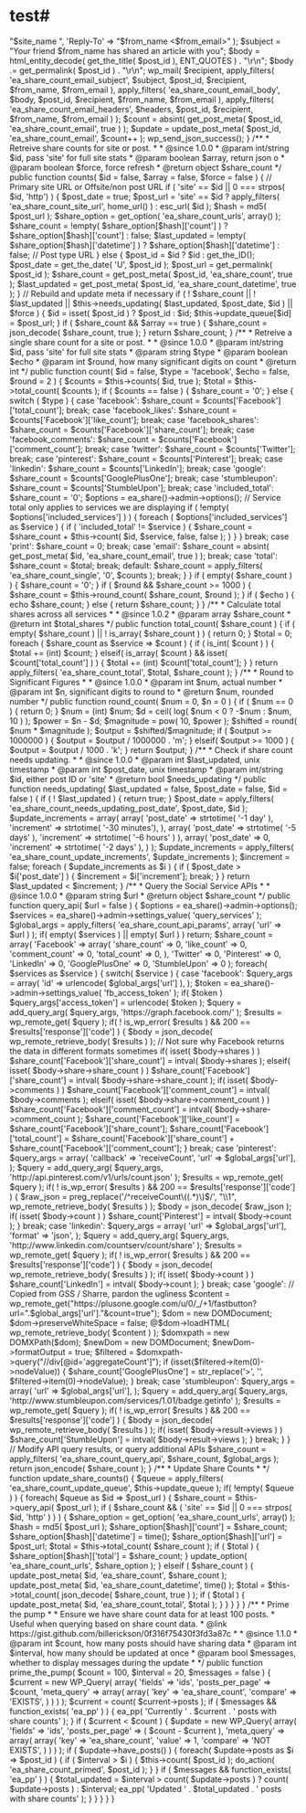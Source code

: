 # test# 
<?php
/**
 * Core class.
 *
 * Contains core functionality.
 *
 * @package    EA_ShareCount
 * @author     Bill Erickson & Jared Atchison
 * @since      1.3.0
 * @license    GPL-2.0+
 * @copyright  Copyright (c) 2015
 */
class EA_Share_Count_Core{

	/**
	 * Holds list of posts that need share count refreshed
	 *
	 * @since 1.0.0
	 * @var boolean
	 */
	public $update_queue = array();

	/**
	 * Primary class constructor.
	 *
	 * @since 1.3.0
	 */
	public function __construct() {

		add_action( 'wp_ajax_easc_email',        array( $this, 'email_ajax' ) );
		add_action( 'wp_ajax_nopriv_easc_email', array( $this, 'email_ajax' ) );
		add_action( 'shutdown',                  array( $this, 'update_share_counts' ) );
	}

	/**
	 * Process and send email share AJAX requests.
	 *
	 * @since 1.5.0
	 */
	public function email_ajax() {

		// Check spam honeypot
		if ( !empty( $_POST['validation'] ) ) {
			wp_send_json_error( 'Honeypot triggered' );
		}

		// Check required fields
		if ( empty( $_POST['recipient'] ) || empty( $_POST['name'] ) || empty( $_POST['email'] ) ) {
			wp_send_json_error( 'Required field missing' );
		}

		// Check email addresses
		if ( !is_email( $_POST['recipient'] ) || !is_email( $_POST['email'] ) ) {
			wp_send_json_error( 'Invalid email' );
		}

		$post_id    = absint( $_POST['postid'] );
		$recipient  = sanitize_text_field( strip_tags( $_POST['recipient'] ) );
		$from_email = sanitize_text_field( strip_tags( $_POST['email'] ) );
		$from_name  = sanitize_text_field( strip_tags( $_POST['name'] ) );
		$site_name  = sanitize_text_field( get_bloginfo( 'name' ) );
		$site_root  = strtolower( $_SERVER['SERVER_NAME'] );
        if ( substr( $site_root, 0, 4 ) == 'www.' ) {
            $site_root = substr( $site_root, 4 );
        }

		$headers = array(
			'From'     => "$site_name <noreply@$site_root>",
			'Reply-To' => "$from_name <$from_email>"
		);
		$subject = "Your friend $from_name has shared an article with you";
		$body    =  html_entity_decode( get_the_title( $post_id ), ENT_QUOTES ) . "\r\n";
		$body   .=  get_permalink( $post_id ) . "\r\n";

		wp_mail(
			$recipient,
			apply_filters( 'ea_share_count_email_subject', $subject, $post_id, $recipient, $from_name, $from_email ),
			apply_filters( 'ea_share_count_email_body',    $body,    $post_id, $recipient, $from_name, $from_email ),
			apply_filters( 'ea_share_count_email_headers', $headers, $post_id, $recipient, $from_name, $from_email )
		);

		$count = absint( get_post_meta( $post_id, 'ea_share_count_email', true ) );
		$update = update_post_meta( $post_id, 'ea_share_count_email', $count++ );

		wp_send_json_success();
	}

	/**
	 * Retreive share counts for site or post.
	 *
	 * @since 1.0.0
	 * @param int/string $id, pass 'site' for full site stats
	 * @param boolean $array, return json o
	 * @param boolean $force, force refresh
	 * @return object $share_count
	 */
	public function counts( $id = false, $array = false, $force = false ) {

		// Primary site URL or Offsite/non post URL
		if ( 'site' == $id || 0 === strpos( $id, 'http') ) {

			$post_date    = true;
			$post_url     = 'site' == $id ? apply_filters( 'ea_share_count_site_url', home_url() ) : esc_url( $id );
			$hash         = md5( $post_url );
			$share_option = get_option( 'ea_share_count_urls', array() );
			$share_count  = !empty( $share_option[$hash]['count'] ) ? $share_option[$hash]['count'] : false;
			$last_updated = !empty( $share_option[$hash]['datetime'] ) ? $share_option[$hash]['datetime'] : false;

		// Post type URL
		} else {

			$post_id      = $id ? $id : get_the_ID();
			$post_date    = get_the_date( 'U', $post_id );
			$post_url     = get_permalink( $post_id );
			$share_count  = get_post_meta( $post_id, 'ea_share_count', true );
			$last_updated = get_post_meta( $post_id, 'ea_share_count_datetime', true );
		}

		// Rebuild and update meta if necessary
		if ( ! $share_count || ! $last_updated || $this->needs_updating( $last_updated, $post_date, $id ) || $force ) {

			$id = isset( $post_id ) ? $post_id : $id;
			$this->update_queue[$id] = $post_url;

		}

		if ( $share_count && $array == true ) {
			$share_count = json_decode( $share_count, true );
		}

		return $share_count;
	}

	/**
	 * Retreive a single share count for a site or post.
	 *
	 * @since 1.0.0
	 * @param int/string $id, pass 'site' for full site stats
	 * @param string $type
	 * @param boolean $echo
	 * @param int $round, how many significant digits on count
	 * @return int
	 */
	public function count( $id = false, $type = 'facebook', $echo = false, $round = 2 ) {

		$counts = $this->counts( $id, true );
		$total  = $this->total_count( $counts );

		if ( $counts == false ) {
			$share_count = '0';
		} else {
			switch ( $type ) {
				case 'facebook':
					$share_count = $counts['Facebook']['total_count'];
					break;
				case 'facebook_likes':
					$share_count = $counts['Facebook']['like_count'];
					break;
				case 'facebook_shares':
					$share_count = $counts['Facebook']['share_count'];
					break;
				case 'facebook_comments':
					$share_count = $counts['Facebook']['comment_count'];
					break;
				case 'twitter':
					$share_count = $counts['Twitter'];
					break;
				case 'pinterest':
					$share_count = $counts['Pinterest'];
					break;
				case 'linkedin':
					$share_count = $counts['LinkedIn'];
					break;
				case 'google':
					$share_count = $counts['GooglePlusOne'];
					break;
				case 'stumbleupon':
					$share_count = $counts['StumbleUpon'];
					break;
				case 'included_total':
					$share_count = '0';
					$options = ea_share()->admin->options();
					// Service total only applies to services we are displaying
					if ( !empty( $options['included_services'] ) ) {
						foreach ( $options['included_services'] as $service ) {
							if ( 'included_total' != $service ) {
								$share_count = $share_count + $this->count( $id, $service, false, false );
							}
						}
					}
					break;
				case 'print':
					$share_count = 0;
					break;
				case 'email':
					$share_count = absint( get_post_meta( $id, 'ea_share_count_email', true ) );
					break;
				case 'total':
					$share_count = $total;
					break;
				default:
					$share_count = apply_filters( 'ea_share_count_single', '0', $counts );
					break;
			}
		}

		if ( empty( $share_count ) ) {
			$share_count = '0';
		}

		if ( $round && $share_count >= 1000 ) {
			$share_count = $this->round_count( $share_count, $round );
		}

		if ( $echo ) {
			echo $share_count;
		} else {
			return $share_count;
		}
	}

	/**
	 * Calculate total shares across all services
	 *
	 * @since 1.0.2
	 * @param array $share_count
	 * @return int $total_shares
	 */
	public function total_count( $share_count ) {

		if ( empty( $share_count ) || ! is_array( $share_count ) ) {
			return 0;
		}

		$total = 0;

		foreach ( $share_count as $service => $count ) {
			if ( is_int( $count ) ) {
				$total += (int) $count;
			} elseif( is_array( $count ) && isset( $count['total_count'] ) ) {
				$total += (int) $count['total_count'];
			}
		}

		return apply_filters( 'ea_share_count_total', $total, $share_count );
	}

	/**
	 * Round to Significant Figures
	 *
	 * @since 1.0.0
	 * @param int $num, actual number
	 * @param int $n, significant digits to round to
	 * @return $num, rounded number
	 */
	public function round_count( $num = 0, $n = 0 ) {

		if ( $num == 0 ) {
			return 0;
		}

		$num       = (int) $num;
		$d         = ceil( log( $num < 0 ? -$num : $num, 10 ) );
		$power     = $n - $d;
		$magnitude = pow( 10, $power );
		$shifted   = round( $num * $magnitude );
		$output    = $shifted/$magnitude;

		if ( $output >= 1000000 ) {
			$output = $output / 1000000 . 'm';
		} elseif( $output >= 1000 ) {
			$output = $output / 1000 . 'k';
		}

		return $output;
	}

	/**
	 * Check if share count needs updating.
	 *
	 * @since 1.0.0
	 * @param int $last_updated, unix timestamp
	 * @param int $post_date, unix timestamp
	 * @param int/string $id, either post ID or 'site'
	 * @return bool $needs_updating
	 */
	public function needs_updating( $last_updated = false, $post_date = false, $id = false ) {

		if ( ! $last_updated ) {
			return true;
		}

		$post_date = apply_filters( 'ea_share_count_needs_updating_post_date', $post_date, $id );

		$update_increments = array(
			array(
				'post_date' => strtotime( '-1 day' ),
				'increment' => strtotime( '-30 minutes'),
			),
			array(
				'post_date' => strtotime( '-5 days' ),
				'increment' => strtotime( '-6 hours' )
			),
			array(
				'post_date' => 0,
				'increment' => strtotime( '-2 days' ),
			)
		);
		$update_increments = apply_filters( 'ea_share_count_update_increments', $update_increments );

		$increment = false;
		foreach ( $update_increments as $i ) {
			if ( $post_date > $i['post_date'] ) {
				$increment = $i['increment'];
				break;
			}
		}

		return $last_updated < $increment;
	}

	/**
	 * Query the Social Service APIs
	 *
	 * @since 1.0.0
	 * @param string $url
	 * @return object $share_count
	 */
	public function query_api( $url = false ) {

		$options = ea_share()->admin->options();
		$services = ea_share()->admin->settings_value( 'query_services' );
		$global_args = apply_filters( 'ea_share_count_api_params', array( 'url' => $url ) );

		if( empty( $services ) || empty( $url ) )
			return;

		$share_count = array(
			'Facebook'      => array(
				'share_count'   => 0,
				'like_count'    => 0,
				'comment_count' => 0,
				'total_count'   => 0,
			),
			'Twitter'       => 0,
			'Pinterest'     => 0,
			'LinkedIn'      => 0,
			'GooglePlusOne' => 0,
			'StumbleUpon'   => 0
		);

		foreach( $services as $service ) {

			switch( $service ) {

				case 'facebook':
					$query_args = array(
						'id'           => urlencode( $global_args['url'] ),
					);
					$token = ea_share()->admin->settings_value( 'fb_access_token' );
					if( $token )
						$query_args['access_token'] = urlencode( $token );

					$query = add_query_arg( $query_args, 'https://graph.facebook.com/' );
					$results = wp_remote_get( $query );
					if( ! is_wp_error( $results ) && 200 == $results['response']['code'] ) {

						$body = json_decode( wp_remote_retrieve_body( $results ) );

						// Not sure why Facebook returns the data in different formats sometimes
						if( isset( $body->shares ) )
							$share_count['Facebook']['share_count'] = intval( $body->shares );
						elseif( isset( $body->share->share_count ) )
							$share_count['Facebook']['share_count'] = intval( $body->share->share_count );

						if( isset( $body->comments ) )
							$share_count['Facebook']['comment_count'] = intval( $body->comments );
						elseif( isset( $body->share->comment_count ) )
							$share_count['Facebook']['comment_count'] = intval( $body->share->comment_count );

						$share_count['Facebook']['like_count'] = $share_count['Facebook']['share_count'];
						$share_count['Facebook']['total_count'] = $share_count['Facebook']['share_count'] + $share_count['Facebook']['comment_count'];


					}
					break;

				case 'pinterest':
					$query_args = array(
						'callback' => 'receiveCount',
						'url'      => $global_args['url'],
					);
					$query = add_query_arg( $query_args, 'http://api.pinterest.com/v1/urls/count.json' );
					$results = wp_remote_get( $query );
					if( ! is_wp_error( $results ) && 200 == $results['response']['code'] ) {

						$raw_json = preg_replace('/^receiveCount\((.*)\)$/', "\\1", wp_remote_retrieve_body( $results ) );
						$body     = json_decode( $raw_json );
						if( isset( $body->count ) )
							$share_count['Pinterest'] = intval( $body->count );

					}
					break;

				case 'linkedin':
					$query_args = array(
						'url'      => $global_args['url'],
						'format'   => 'json',
					);
					$query = add_query_arg( $query_args, 'http://www.linkedin.com/countserv/count/share' );
					$results = wp_remote_get( $query );
					if( ! is_wp_error( $results ) && 200 == $results['response']['code'] ) {

						$body = json_decode( wp_remote_retrieve_body( $results ) );
						if( isset( $body->count ) )
							$share_count['LinkedIn'] = intval( $body->count );

					}
					break;

				case 'google':
					// Copied from GSS / Sharre, pardon the ugliness
					$content = wp_remote_get("https://plusone.google.com/u/0/_/+1/fastbutton?url=".$global_args['url']."&count=true");
					$dom = new DOMDocument;
					$dom->preserveWhiteSpace = false;
					@$dom->loadHTML( wp_remote_retrieve_body( $content ) );
					$domxpath = new DOMXPath($dom);
					$newDom = new DOMDocument;
					$newDom->formatOutput = true;
					$filtered = $domxpath->query("//div[@id='aggregateCount']");
					if (isset($filtered->item(0)->nodeValue)) {
						$share_count['GooglePlusOne'] = str_replace('>', '', $filtered->item(0)->nodeValue);
					}
					break;

				case 'stumbleupon':
					$query_args = array(
						'url'      => $global_args['url'],
					);
					$query = add_query_arg( $query_args, 'http://www.stumbleupon.com/services/1.01/badge.getinfo' );
					$results = wp_remote_get( $query );
					if( ! is_wp_error( $results ) && 200 == $results['response']['code'] ) {

						$body = json_decode( wp_remote_retrieve_body( $results ) );
						if( isset( $body->result->views ) )
							$share_count['StumbleUpon'] = intval( $body->result->views );

					}
					break;

			}
		}

		// Modify API query results, or query additional APIs
		$share_count = apply_filters( 'ea_share_count_query_api', $share_count, $global_args );

		return json_encode( $share_count );

	}

	/**
	 * Update Share Counts
	 *
	 */
	function update_share_counts() {

		$queue = apply_filters( 'ea_share_count_update_queue', $this->update_queue );
		if( !empty( $queue ) ) {

			foreach( $queue as $id => $post_url ) {

				$share_count = $this->query_api( $post_url );

				if ( $share_count && ( 'site' == $id || 0 === strpos( $id, 'http' ) ) ) {

					$share_option = get_option( 'ea_share_count_urls', array() );
					$hash = md5( $post_url );
					$share_option[$hash]['count'] = $share_count;
					$share_option[$hash]['datetime'] = time();
					$share_option[$hash]['url'] = $post_url;

					$total = $this->total_count( $share_count );
					if ( $total ) {
						$share_option[$hash]['total'] = $share_count;
					}

					update_option( 'ea_share_count_urls', $share_option );

				} elseif ( $share_count ) {

					update_post_meta( $id, 'ea_share_count', $share_count );
					update_post_meta( $id, 'ea_share_count_datetime', time() );

					$total = $this->total_count( json_decode( $share_count, true ) );
					if ( $total ) {
						update_post_meta( $id, 'ea_share_count_total', $total );
					}
				}

			}
		}


	}

	/**
	 * Prime the pump
	 *
	 * Ensure we have share count data for at least 100 posts.
	 * Useful when querying based on share count data.
	 * @link https://gist.github.com/billerickson/0f316f75430f3fd3a87c
	 *
	 * @since 1.1.0
	 * @param int $count, how many posts should have sharing data
	 * @param int $interval, how many should be updated at once
	 * @param bool $messages, whether to display messages during the update
	 *
	 */
	public function prime_the_pump( $count = 100, $interval = 20, $messages = false ) {

		$current = new WP_Query( array(
			'fields'         => 'ids',
			'posts_per_page' => $count,
			'meta_query'     => array(
				array(
					'key'     => 'ea_share_count',
					'compare' => 'EXISTS',
				)
			)
		) );
		$current = count( $current->posts );

		if ( $messages && function_exists( 'ea_pp' ) ) {
			ea_pp( 'Currently ' . $current . ' posts with share counts' );
		}

		if ( $current < $count ) {

			$update = new WP_Query( array(
				'fields'         => 'ids',
				'posts_per_page' => ( $count - $current ),
				'meta_query'     => array(
					array(
						'key'     => 'ea_share_count',
						'value'   => 1,
						'compare' => 'NOT EXISTS',
					)
				)
			) );

			if ( $update->have_posts() ) {
				foreach( $update->posts as $i => $post_id ) {
					if ( $interval > $i ) {
						$this->count( $post_id );
						do_action( 'ea_share_count_primed', $post_id );
					}
				}

				if ( $messages && function_exists( 'ea_pp' ) ) {
					$total_updated = $interval > count( $update->posts ) ? count( $update->posts ) : $interval;
					ea_pp( 'Updated ' . $total_updated . ' posts with share counts' );
				}
			}
		}
	}
}

